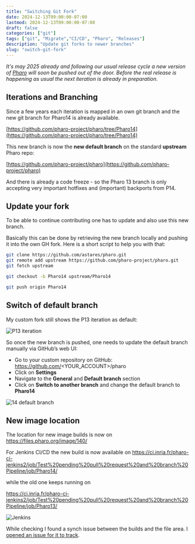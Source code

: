 ```yaml
---
title: "Switching Git Fork"
date: 2024-12-13T09:00:00-07:00
lastmod: 2024-12-13T09:00:00-07:00
draft: false
categories: ["git"]
tags: ["git", "Migrate","CI/CD", "Pharo", "Releases"]
description: "Update git forks to newer branches"
slug: "switch-git-fork"
---
```


*It's may 2025 already and following our usual release cycle a new version of [Pharo](https://www.pharo.org) will soon be pushed out of the door. Before the real release is happening as usual the next iteration is already in preparation.*

## Iterations and Branching 

Since a few years each iteration is mapped in an own git branch and the new git branch for Pharo14 is already available.

[https://github.com/pharo-project/pharo/tree/Pharo14](https://github.com/pharo-project/pharo/tree/Pharo14)

This new branch is now the **new default branch** on the standard **upstream** Pharo repo: 

[https://github.com/pharo-project/pharo](https://github.com/pharo-project/pharo)

And there is already a code freeze - so the Pharo 13 branch is only accepting very important hotfixes and (important) backports from P14.

## Update your fork

To be able to continue contributing one has to update and also use this new branch. 

Basically this can be done by retrieving the new branch locally and pushing it into the own GH fork. Here is a short script to help you with that:

```bash
git clone https://github.com/astares/pharo.git
git remote add upstream https://github.com/pharo-project/pharo.git
git fetch upstream

git checkout -b Pharo14 upstream/Pharo14

git push origin Pharo14
```

## Switch of default branch

My custom fork still shows the P13 iteration as default:

![P13 iteration](../images/p_branch_13.png)

So once the new branch is pushed, one needs to update the default branch manually via GitHub’s web UI:

- Go to your custom repository on GitHub: https://github.com/<YOUR_ACCOUNT>/pharo
- Click on **Settings**
- Navigate to the **General** and **Default branch** section
- Click on **Switch to another branch** and change the default branch to **Pharo14**

![14 default branch](../images/p_branch_14.png)

## New image location

The location for new image builds is now on https://files.pharo.org/image/140/

For Jenkins CI/CD the new build is now available on 
https://ci.inria.fr/pharo-ci-jenkins2/job/Test%20pending%20pull%20request%20and%20branch%20Pipeline/job/Pharo14/

while the old one keeps running on 

https://ci.inria.fr/pharo-ci-jenkins2/job/Test%20pending%20pull%20request%20and%20branch%20Pipeline/job/Pharo13/

![Jenkins](../images/p_ci_13.png)

While checking I found a synch issue between the builds and the file area. I [opened an issue for it to track](https://github.com/pharo-project/pharo/issues/18175).








